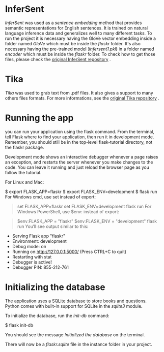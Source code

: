 # InferSent

*InferSent* was used as a *sentence embedding* method that provides semantic representations for English sentences. It is trained on natural language inference data and generalizes well to many different tasks.
To run the project it is necessary having the GloVe vector embedding inside a folder named *GloVe* which must be inside the *flaskr* folder. It's also necessary having the pre-trained model (*infersent1.pkl*) in a folder named *encoder* which must be inside the *flaskr* folder. To check how to get those files, please check the [original InferSent repository](https://github.com/facebookresearch/InferSent) .
  

# Tika

*Tika* was used to grab text from .pdf files. It also gives a support to many others files formats.
For more informations, see the [original Tika repository](https://github.com/chrismattmann/tika-python) .

# Running the app

you can run your application using the flask command. From the terminal, tell Flask where to find your application, then run it in development mode. Remember, you should still be in the top-level flask-tutorial directory, not the flaskr package.

Development mode shows an interactive debugger whenever a page raises an exception, and restarts the server whenever you make changes to the code. You can leave it running and just reload the browser page as you follow the tutorial.

For Linux and Mac:

$ export FLASK_APP=flaskr
$ export FLASK_ENV=development
$ flask run
For Windows cmd, use set instead of export:

> set FLASK_APP=flaskr
> set FLASK_ENV=development
> flask run
For Windows PowerShell, use $env: instead of export:

> $env:FLASK_APP = "flaskr"
> $env:FLASK_ENV = "development"
> flask run
You’ll see output similar to this:

* Serving Flask app "flaskr"
* Environment: development
* Debug mode: on
* Running on http://127.0.0.1:5000/ (Press CTRL+C to quit)
* Restarting with stat
* Debugger is active!
* Debugger PIN: 855-212-761

# Initializing the database
The application uses a SQLite database to store books and questions. Python comes with built-in support for SQLite in the *sqlite3* module.

To initialize the database, run the *init-db* command:

$ flask init-db

You should see the message *Initialized the database* on the terminal.

There will now be a *flaskr.sqlite* file in the instance folder in your project.
